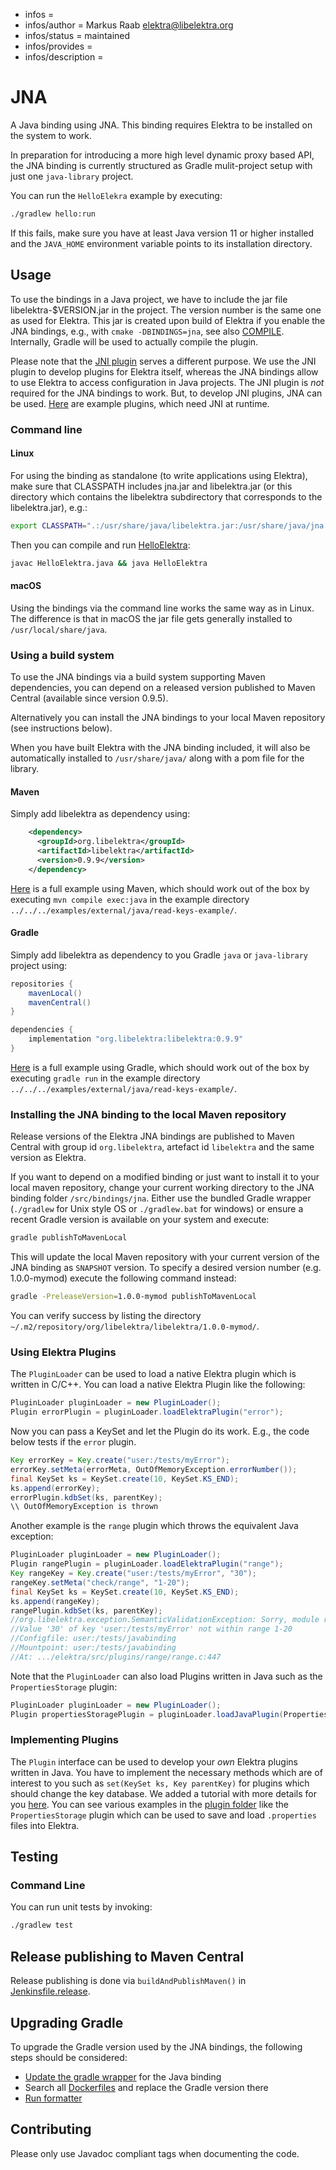 - infos =
- infos/author = Markus Raab <elektra@libelektra.org>
- infos/status = maintained
- infos/provides =
- infos/description =

# JNA

A Java binding using JNA. This binding requires Elektra to be installed on
the system to work.

In preparation for introducing a more high level dynamic proxy based API, the JNA binding is currently structured as Gradle mulit-project setup with just one `java-library` project.

You can run the `HelloElekra` example by executing:

```sh
./gradlew hello:run
```

If this fails, make sure you have at least Java version 11 or higher installed and the `JAVA_HOME` environment variable points to its installation directory.

## Usage

To use the bindings in a Java project, we have to include the jar file
libelektra-\$VERSION.jar in the project. The version number is the same
one as used for Elektra. This jar is created upon build of Elektra if
you enable the JNA bindings, e.g., with `cmake -DBINDINGS=jna`, see also
[COMPILE](/doc/COMPILE.md#bindings). Internally, Gradle will be used to
actually compile the plugin.

Please note that the [JNI plugin](/src/plugins/jni) serves a different purpose. We
use the JNI plugin to develop plugins for Elektra itself, whereas the JNA
bindings allow to use Elektra to access configuration in Java projects. The JNI
plugin is _not_ required for the JNA bindings to work. But, to develop
JNI plugins, JNA can be used. [Here](libelektra/src/main/java/org/libelektra/plugin/) are example
plugins, which need JNI at runtime.

### Command line

#### Linux

For using the binding as standalone (to write applications using Elektra),
make sure that CLASSPATH includes jna.jar and libelektra.jar (or this directory
which contains the libelektra subdirectory that corresponds to the
libelektra.jar), e.g.:

```sh
export CLASSPATH=".:/usr/share/java/libelektra.jar:/usr/share/java/jna.jar"
```

Then you can compile and run [HelloElektra](hello/src/main/java/HelloElektra.java):

```sh
javac HelloElektra.java && java HelloElektra
```

#### macOS

Using the bindings via the command line works the same way as in Linux. The
difference is that in macOS the jar file gets generally installed to
`/usr/local/share/java`.

### Using a build system

To use the JNA bindings via a build system supporting Maven dependencies, you can depend on a released version published to Maven Central (available since version 0.9.5).

Alternatively you can install the JNA bindings to your local Maven repository (see instructions below).

When you have built Elektra with the JNA binding included, it will also be automatically installed to
`/usr/share/java/` along with a pom file for the library.

#### Maven

Simply add libelektra as dependency using:

```xml
    <dependency>
      <groupId>org.libelektra</groupId>
      <artifactId>libelektra</artifactId>
      <version>0.9.9</version>
    </dependency>
```

[Here](../../../examples/external/java/read-keys-example/pom.xml) is a full example using Maven, which should work out of the box by executing `mvn compile exec:java` in the example directory `../../../examples/external/java/read-keys-example/`.

#### Gradle

Simply add libelektra as dependency to you Gradle `java` or `java-library` project using:

```groovy
repositories {
    mavenLocal()
    mavenCentral()
}

dependencies {
    implementation "org.libelektra:libelektra:0.9.9"
}
```

[Here](../../../examples/external/java/read-keys-example/build.gradle) is a full example using Gradle, which should work out of the box by executing `gradle run` in the example directory `../../../examples/external/java/read-keys-example/`.

### Installing the JNA binding to the local Maven repository

Release versions of the Elektra JNA bindings are published to Maven Central with group id `org.libelektra`, artefact id `libelektra` and the same version as Elektra.

If you want to depend on a modified binding or just want to install it to your local maven repository, change your current working directory to the JNA binding folder `/src/bindings/jna`. Either use the bundled Gradle wrapper (`./gradlew` for Unix style OS or `./gradlew.bat` for windows) or ensure a recent Gradle version is available on your system and execute:

```sh
gradle publishToMavenLocal
```

This will update the local Maven repository with your current version of the JNA binding as `SNAPSHOT` version. To specify a desired version number (e.g. 1.0.0-mymod) execute the following command instead:

```sh
gradle -PreleaseVersion=1.0.0-mymod publishToMavenLocal
```

You can verify success by listing the directory `~/.m2/repository/org/libelektra/libelektra/1.0.0-mymod/`.

### Using Elektra Plugins

The `PluginLoader` can be used to load a native Elektra plugin which is written in C/C++.
You can load a native Elektra Plugin like the following:

```java
PluginLoader pluginLoader = new PluginLoader();
Plugin errorPlugin = pluginLoader.loadElektraPlugin("error");
```

Now you can pass a KeySet and let the Plugin do its work. E.g., the code below tests if the `error` plugin.

```java
Key errorKey = Key.create("user:/tests/myError");
errorKey.setMeta(errorMeta, OutOfMemoryException.errorNumber());
final KeySet ks = KeySet.create(10, KeySet.KS_END);
ks.append(errorKey);
errorPlugin.kdbSet(ks, parentKey);
\\ OutOfMemoryException is thrown
```

Another example is the `range` plugin which throws the equivalent Java exception:

```java
PluginLoader pluginLoader = new PluginLoader();
Plugin rangePlugin = pluginLoader.loadElektraPlugin("range");
Key rangeKey = Key.create("user:/tests/myError", "30");
rangeKey.setMeta("check/range", "1-20");
final KeySet ks = KeySet.create(10, KeySet.KS_END);
ks.append(rangeKey);
rangePlugin.kdbSet(ks, parentKey);
//org.libelektra.exception.SemanticValidationException: Sorry, module range issued error C03200:
//Value '30' of key 'user:/tests/myError' not within range 1-20
//Configfile: user:/tests/javabinding
//Mountpoint: user:/tests/javabinding
//At: .../elektra/src/plugins/range/range.c:447
```

Note that the `PluginLoader` can also load Plugins written in Java such as the `PropertiesStorage` plugin:

```java
PluginLoader pluginLoader = new PluginLoader();
Plugin propertiesStoragePlugin = pluginLoader.loadJavaPlugin(PropertiesStorage.PLUGIN_NAME);
```

### Implementing Plugins

The `Plugin` interface can be used to develop your _own_ Elektra plugins written in Java.
You have to implement the necessary methods which are of interest to you such as
`set(KeySet ks, Key parentKey)` for plugins which should change the key database.
We added a tutorial with more details for you [here](../../../doc/tutorials/java-plugins.md).
You can see various examples in the [plugin folder](libelektra/src/main/java/org/libelektra/plugin) like the `PropertiesStorage` plugin
which can be used to save and load `.properties` files into Elektra.

## Testing

### Command Line

You can run unit tests by invoking:

```sh
./gradlew test
```

## Release publishing to Maven Central

Release publishing is done via `buildAndPublishMaven()` in [Jenkinsfile.release](../../../scripts/jenkins/Jenkinsfile.release).

## Upgrading Gradle

To upgrade the Gradle version used by the JNA bindings, the following steps should be considered:

- [Update the gradle wrapper](https://docs.gradle.org/current/userguide/gradle_wrapper.html#sec:upgrading_wrapper) for the Java binding
- Search all [Dockerfiles](../../../scripts/docker) and replace the Gradle version there
- [Run formatter](../../../doc/tutorials/run_reformatting_script_with_docker.md)

## Contributing

Please only use Javadoc compliant tags when documenting the code.
